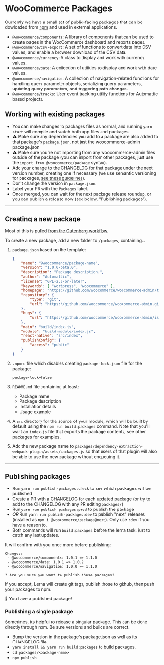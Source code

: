 # WooCommerce Packages

Currently we have a small set of public-facing packages that can be dowloaded from [npm](https://www.npmjs.com/org/woocommerce) and used in external applications.

-   `@woocommerce/components`: A library of components that can be used to create pages in the WooCommerce dashboard and reports pages.
-   `@woocommerce/csv-export`: A set of functions to convert data into CSV values, and enable a browser download of the CSV data.
-   `@woocommerce/currency`: A class to display and work with currency values.
-   `@woocommerce/date`: A collection of utilities to display and work with date values.
-   `@woocommerce/navigation`: A collection of navigation-related functions for handling query parameter objects, serializing query parameters, updating query parameters, and triggering path changes.
-   `@woocommerce/tracks`: User event tracking utility functions for Automattic based projects.

## Working with existing packages

-   You can make changes to packages files as normal, and running `yarn start` will compile and watch both app files and packages.
-   :warning: Make sure any dependencies you add to a package are also added to that package's `package.json`, not just the woocommerce-admin package.json
-   :warning: Make sure you're not importing from any woocommerce-admin files outside of the package (you can import from other packages, just use the `import from @woocommerce/package` syntax).
-   Add your change to the CHANGELOG for that package under the next version number, creating one if necessary (we use semantic versioning for packages, [see these guidelines](https://github.com/WordPress/gutenberg/blob/master/CONTRIBUTING.md#maintaining-changelogs)).
-   Don't change the version in `package.json`.
-   Label your PR with the `Packages` label.
-   Once merged, you can wait for the next package release roundup, or you can publish a release now (see below, "Publishing packages").

---

## Creating a new package

Most of this is pulled [from the Gutenberg workflow](https://github.com/WordPress/gutenberg/blob/master/CONTRIBUTING.md#creating-new-package).

To create a new package, add a new folder to `/packages`, containing…

1. `package.json` based on the template:
    ```json
    {
    	"name": "@woocommerce/package-name",
    	"version": "1.0.0-beta.0",
    	"description": "Package description.",
    	"author": "Automattic",
    	"license": "GPL-2.0-or-later",
    	"keywords": [ "wordpress", "woocommerce" ],
    	"homepage": "https://github.com/woocommerce/woocommerce-admin/tree/main/packages/[_YOUR_PACKAGE_]/README.md",
    	"repository": {
    		"type": "git",
    		"url": "https://github.com/woocommerce/woocommerce-admin.git"
    	},
    	"bugs": {
    		"url": "https://github.com/woocommerce/woocommerce-admin/issues"
    	},
    	"main": "build/index.js",
    	"module": "build-module/index.js",
    	"react-native": "src/index",
    	"publishConfig": {
    		"access": "public"
    	}
    }
    ```
2. `.npmrc` file which disables creating `package-lock.json` file for the package:
    ```
    package-lock=false
    ```
3. `README.md` file containing at least:
    - Package name
    - Package description
    - Installation details
    - Usage example
4. A `src` directory for the source of your module, which will be built by default using the `npm run build:packages` command. Note that you'll want an `index.js` file that exports the package contents, see other packages for examples.

5. Add the new package name to `packages/dependency-extraction-webpack-plugin/assets/packages.js` so that users of that plugin will also be able to use the new package without enqueuing it.

---

## Publishing packages

-   Run `yarn run publish-packages:check` to see which packages will be published
-   Create a PR with a CHANGELOG for each updated package (or try to add to the CHANGELOG with any PR editing `packages/`)
-   Run `yarn run publish-packages:prod` to publish the package
-   _OR_ Run `yarn run publish-packages:dev` to publish "next" releases (installed as `npm i @woocommerce/package@next`). Only use `:dev` if you have a reason to.
-   Both commands will run `build:packages` before the lerna task, just to catch any last updates.

It will confirm with you once more before publishing:

```
Changes:
 - @woocommerce/components: 1.0.1 => 1.1.0
 - @woocommerce/date: 1.0.1 => 1.0.2
 - @woocommerce/navigation: 1.0.0 => 1.1.0

? Are you sure you want to publish these packages?
```

If you accept, Lerna will create git tags, publish those to github, then push your packages to npm.

🎉 You have a published package!

### Publishing a single package

Sometimes, its helpful to release a singular package. This can be done directly through npm. Be sure versions and builds are correct.

-   Bump the version in the package's package.json as well as its CHANGELOG file.
-   `yarn install && yarn run build:packages` to build packages.
-   `cd packages/<package-name>`
-   `npm publish`
